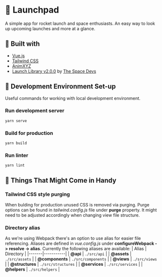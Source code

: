 # :rocket: Launchpad

A simple app for rocket launch and space enthusiasts. An easy way to look up upcoming launches and more at a glance.

## :hammer: Built with

- [Vue.js](https://vuejs.org/)
- [Tailwind CSS](https://tailwindcss.com/)
- [AnimXYZ](https://animxyz.com/)
- [Launch Library v2.0.0](https://thespacedevs.com/llapi) by [The Space Devs](https://thespacedevs.com/)

## :construction: Development Environment Set-up

Useful commands for working with local development environment.

### Run development server

```
yarn serve
```

### Build for production

```
yarn build
```

### Run linter

```
yarn lint
```

## :crystal_ball: Things That Might Come in Handy

### Tailwind CSS style purging

When bulding for production unused CSS is removed via purging. Purge options can be found in _tailwind.config.js_ file under **purge** property. It might need to be adjusted accordingly when changing view file structure.

### Directory alias

As we're using Webpack there's an option to use alias for easier file referencing. Aliases are defined in _vue.config.js_ under **configureWebpack -> resolve -> alias**. Currently the following aliases are available:
| Alias | Directory |
|-------|-----------|
| **@api** | `./src/api` |
| **@assets** | `./src/assets` |
| **@components** | `./src/components` |
| **@views** | `./src/views` |
| **@structures** | `./src/structures` |
| **@services** | `./src/services` |
| **@helpers** | `./src/helpers` |
